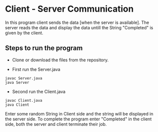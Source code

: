 # Client - Server Communication

In this program client sends the data [when the server is available]. The server reads the data and display the data untill the String "Completed" is given by the client.

## Steps to run the program

- Clone or download the files from the repository.

- First run the Server.java

```
javac Server.java
java Server
```

- Second run the Client.java

```
javac Client.java
java Client
```

Enter some random String in Client side and the string will be displayed in the server side. To complete the program enter "Completed" in the client side, both the server and client terminate their job.
